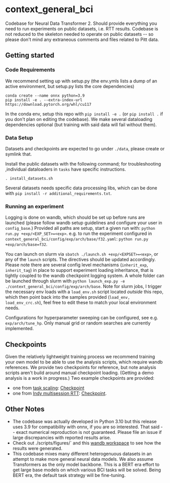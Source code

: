# context_general_bci
Codebase for Neural Data Transformer 2. Should provide everything you need to run experiments on public datasets, i.e. RTT results. Codebase is not reduced to the skeleton needed to operate on public datasets -- so please don't mind any extraneous comments and files related to Pitt data.

## Getting started

### Code Requirements
We recommend setting up with setup.py (the env.ymls lists a dump of an active environment, but setup.py lists the core dependencies)
```
conda create --name onnx python=3.9
pip install -e . --extra-index-url https://download.pytorch.org/whl/cu117
```

In the conda env, setup this repo with `pip install -e .` (or `pip install .` if you don't plan on editing the codebase). We make several dataloading dependencies optional (but training with said data will fail without them).

### Data Setup
Datasets and checkpoints are expected to go under `./data`, please create or symlink that.

Install the public datasets with the following command; for troubleshooting ,individual dataloaders in `tasks` have specific instructions.
```
. install_datasets.sh
```
Several datasets needs specific data processing libs, which can be done with `pip install -r additional_requirements.txt`.


### Running an experiment
Logging is done on wandb, which should be set up before runs are launched (please follow wandb setup guidelines and configure your user in `config_base`.)
Provided all paths are setup, start a given run with:
`python run.py +exp/<EXP_SET>=<exp>`.
e.g. to run the experiment configured in `context_general_bci/config/exp/arch/base/f32.yaml`: `python run.py +exp/arch/base=f32`.

You can launch on slurm via `sbatch ./launch.sh +exp/<EXPSET>=<exp>`, or any of the `launch` scripts. The directives should be updated accordingly. Please note there are several config level mechanisms (`inherit_exp`, `inherit_tag`) in place to support experiment loading inheritance, that is tightly coupled to the wandb checkpoint logging system.
A whole folder can be launched through slurm with `python launch_exp.py -e ./context_general_bci/config/exp/arch/base`.
Note for slurm jobs, I trigger the necessary env loads with a `load_env.sh` script located _outside_ this repo, which then point back into the samples provided (`load_env, load_env_crc.sh`), feel free to edit these to match your local environment needs.


Configurations for hyperparameter sweeping can be configured, see e.g. `exp/arch/tune_hp`. Only manual grid or random searches are currently implemented.

## Checkpoints
Given the relatively lightweight training process we recommend training your own model to be able to use the analysis scripts, which require wandb references. We provide two checkpoints for reference, but note analysis scripts aren't build around manual checkpoint loading.
(Getting a demo analysis is a work in progress.)
Two example checkpoints are provided:
- one from [task scaling](https://wandb.ai/joelye9/context_general_bci/runs/ydv48n02?workspace=user-joelye9): [Checkpoint](https://drive.google.com/file/d/18UgglFKPu6ev5Db4xDtj7aOfzAX4aZy1/view?usp=share_link)
- one from [Indy multisession RTT](https://wandb.ai/joelye9/context_general_bci/runs/uych1wae?workspace=user-joelye9): [Checkpoint](https://drive.google.com/file/d/1hhC4n1UyiYjCcv1nlO6ESljNhr8qVlUF/view?usp=share_link).

## Other Notes
- The codebase was actually developed in Python 3.10 but this release uses 3.9 for compatibility with onnx, if you are so interested. That said -- exact numerical reproduction is not guaranteed. Please file an issue if large discrepancies with reported results arise.
- Check out ./scripts/figures/` and this [wandb workspace](https://wandb.ai/joelye9/context_general_bci) to see how the results were generated.
- This codebase mixes many different heterogenuous datasets in an attempt to make more general neural data models. We also assume Transformers as the only model backbone. This is a BERT era effort to get large base models on which various BCI tasks will be solved. Being BERT era, the default task strategy will be fine-tuning.



